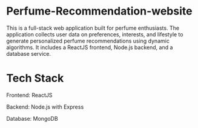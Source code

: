 # Perfume-Recommendation-website
This is a full-stack web application built for perfume enthusiasts. The application collects user data on preferences, interests, and lifestyle to generate personalized perfume recommendations using dynamic algorithms. It includes a ReactJS frontend, Node.js backend, and a database service.
# Tech Stack
Frontend: ReactJS

Backend: Node.js with Express

Database: MongoDB

